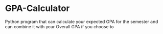 # GPA-Calculator
Python program that can calculate your expected GPA for the semester and can combine it with your Overall GPA if you choose to
